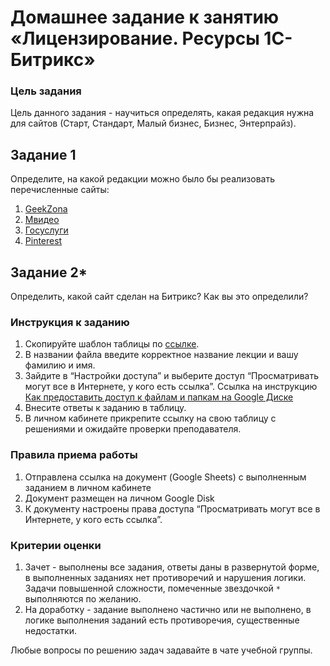 
# Домашнее задание к занятию  «Лицензирование. Ресурсы 1С-Битрикс»

### Цель задания

Цель данного задания - научиться определять, какая редакция нужна для сайтов (Старт, Стандарт, Малый бизнес, Бизнес, Энтерпрайз).


## Задание 1

Определите, на какой редакции можно было бы реализовать перечисленные сайты:

1. [GeekZona](https://geekzona.ru/)
2. [Мвидео](https://www.mvideo.ru/)
3. [Госуслуги](https://www.gosuslugi.ru/)
4. [Pinterest](https://www.pinterest.ru/)

## Задание 2*

 Oпределить, какой сайт сделан на Битрикс? Как вы это определили?

### Инструкция к заданию

1. Скопируйте шаблон таблицы по [ссылке](https://docs.google.com/spreadsheets/d/1hp1torGBfwfYuaMTHNinRKIQ2MOGBInFsnAFNdIu-H0/edit?usp=sharing).
2. В названии файла введите корректное название лекции и вашу фамилию и имя.
3. Зайдите в “Настройки доступа” и выберите доступ “Просматривать могут все в Интернете, у кого есть ссылка”. Ссылка на инструкцию [Как предоставить доступ к файлам и папкам на Google Диске](https://support.google.com/docs/answer/2494822?hl=ru&co=GENIE.Platform%3DDesktop)
4. Внесите ответы к заданию в таблицу.
5. В личном кабинете прикрепите ссылку на свою таблицу с решениями и ожидайте проверки преподавателя.

### Правила приема работы

1. Отправлена ссылка на документ (Google Sheets) с выполненным заданием в личном кабинете
2. Документ размещен на личном Google Disk
3. К документу настроены права доступа “Просматривать могут все в Интернете, у кого есть ссылка”.

### Критерии оценки

1. Зачет - выполнены все задания, ответы даны в развернутой форме, в выполненных заданиях нет противоречий и нарушения логики. Задачи повышенной сложности, помеченные звездочкой `*` выполняются по желанию. 
2. На доработку - задание выполнено частично или не выполнено, в логике выполнения заданий есть противоречия, существенные недостатки.


Любые вопросы по решению задач задавайте в чате учебной группы.

